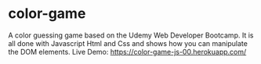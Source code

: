 # color-game
A color guessing game based on the Udemy Web Developer Bootcamp. 
It is all done with Javascript Html and Css and shows how you can manipulate the DOM elements.
Live Demo: https://color-game-js-00.herokuapp.com/
